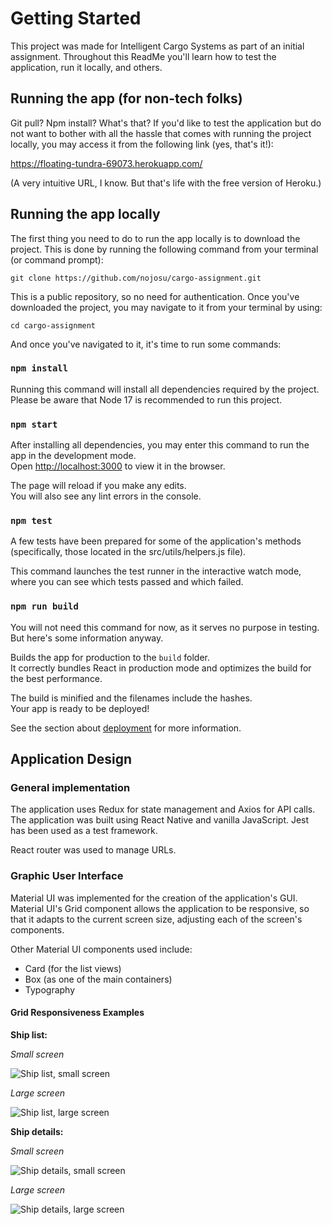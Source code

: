 # Getting Started

This project was made for Intelligent Cargo Systems as part of an initial assignment. Throughout this ReadMe you'll learn how to test the application, run it locally, and others.

## Running the app (for non-tech folks)

Git pull? Npm install? What's that? If you'd like to test the application but do not want to bother with all the hassle that comes with running the project locally, you may access it from the following link (yes, that's it!):

https://floating-tundra-69073.herokuapp.com/

(A very intuitive URL, I know. But that's life with the free version of Heroku.)

## Running the app locally

The first thing you need to do to run the app locally is to download the project. This is done by running the following command from your terminal (or command prompt):

`git clone https://github.com/nojosu/cargo-assignment.git`

This is a public repository, so no need for authentication. Once you've downloaded the project, you may navigate to it from your terminal by using:

`cd cargo-assignment`

And once you've navigated to it, it's time to run some commands:

### `npm install`

Running this command will install all dependencies required by the project. Please be aware that Node 17 is recommended to run this project.

### `npm start`

After installing all dependencies, you may enter this command to run the app in the development mode.\
Open [http://localhost:3000](http://localhost:3000) to view it in the browser.

The page will reload if you make any edits.\
You will also see any lint errors in the console.

### `npm test`

A few tests have been prepared for some of the application's methods (specifically, those located in the src/utils/helpers.js file). 

This command launches the test runner in the interactive watch mode, where you can see which tests passed and which failed.

### `npm run build`

You will not need this command for now, as it serves no purpose in testing. But here's some information anyway.

Builds the app for production to the `build` folder.\
It correctly bundles React in production mode and optimizes the build for the best performance.

The build is minified and the filenames include the hashes.\
Your app is ready to be deployed!

See the section about [deployment](https://facebook.github.io/create-react-app/docs/deployment) for more information.

## Application Design

### General implementation

The application uses Redux for state management and Axios for API calls. The application was built using React Native and vanilla JavaScript. Jest has been used as a test framework.

React router was used to manage URLs.

### Graphic User Interface

Material UI was implemented for the creation of the application's GUI. Material UI's Grid component allows the application to be responsive, so that it adapts to the current screen size, adjusting each of the screen's components.

Other Material UI components used include:
- Card (for the list views)
- Box (as one of the main containers)
- Typography

#### Grid Responsiveness Examples 

**Ship list:**

_Small screen_

![Ship list, small screen](https://i.imgur.com/GSNGT2C.png)


_Large screen_

![Ship list, large screen](https://i.imgur.com/qypiSbV.png)


**Ship details:**

_Small screen_

![Ship details, small screen](https://i.imgur.com/P8rzkze.png)


_Large screen_

![Ship details, large screen](https://i.imgur.com/NJk9fKE.png)







